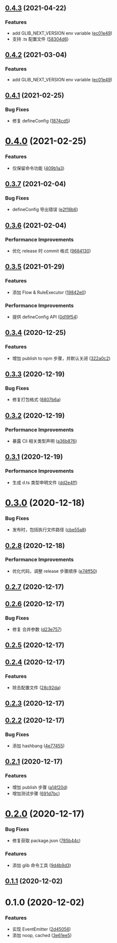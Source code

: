 ## [0.4.3](https://github.com/cwxyz007/glib/compare/v0.4.1...v0.4.3) (2021-04-22)


### Features

* add GLIB_NEXT_VERSION env variable ([ec01e49](https://github.com/cwxyz007/glib/commit/ec01e49088b223ad5c1a9541f8d0b6520ae601a6))
* 支持 .ts 配置文件 ([58304d6](https://github.com/cwxyz007/glib/commit/58304d63cbe1fc94330c9e8403dd959f28891e8c))



## [0.4.2](https://github.com/cwxyz007/glib/compare/v0.4.1...v0.4.2) (2021-03-04)


### Features

* add GLIB_NEXT_VERSION env variable ([ec01e49](https://github.com/cwxyz007/glib/commit/ec01e49088b223ad5c1a9541f8d0b6520ae601a6))



## [0.4.1](https://github.com/cwxyz007/glib/compare/v0.4.0...v0.4.1) (2021-02-25)


### Bug Fixes

* 修复 defineConfig ([1874cd5](https://github.com/cwxyz007/glib/commit/1874cd5a3b4a7c82825794eec1c635eed415a9bf))



# [0.4.0](https://github.com/cwxyz007/glib/compare/v0.3.7...v0.4.0) (2021-02-25)


### Features

* 仅保留命令功能 ([409b1a3](https://github.com/cwxyz007/glib/commit/409b1a3020274b8a97c368693333bfa601a811dd))



## [0.3.7](https://github.com/cwxyz007/glib/compare/v0.3.6...v0.3.7) (2021-02-04)


### Bug Fixes

* defineConfig 导出错误 ([e2f16b6](https://github.com/cwxyz007/glib/commit/e2f16b6d507cdc9c0f15fb3d238edbd4dbab9187))



## [0.3.6](https://github.com/cwxyz007/glib/compare/v0.3.5...v0.3.6) (2021-02-04)


### Performance Improvements

* 优化 release 时 commit 格式 ([9684130](https://github.com/cwxyz007/glib/commit/96841306bc8301472f20525d3cf6142b4d626c23))



## [0.3.5](https://github.com/cwxyz007/glib/compare/v0.3.4...v0.3.5) (2021-01-29)


### Features

* 添加  Flow & RuleExecutor ([19842e0](https://github.com/cwxyz007/glib/commit/19842e0719585743215dd94bf48b4d8e16ac4285))


### Performance Improvements

* 提供 defineConfig API ([0d19f54](https://github.com/cwxyz007/glib/commit/0d19f54c328ac276257bda0040a48f150ba65df2))



## [0.3.4](https://github.com/cwxyz007/glib/compare/v0.3.3...v0.3.4) (2020-12-25)


### Features

* 增加 publish to npm 步骤，并默认关闭 ([322a0c2](https://github.com/cwxyz007/glib/commit/322a0c21a20cf203275b11dccab528c1d5657e57))



## [0.3.3](https://github.com/cwxyz007/glib/compare/v0.3.2...v0.3.3) (2020-12-19)


### Bug Fixes

* 修复打包格式 ([8807b6a](https://github.com/cwxyz007/glib/commit/8807b6a4e9f19d26bd3bbfed949a81584771993f))



## [0.3.2](https://github.com/cwxyz007/glib/compare/v0.3.1...v0.3.2) (2020-12-19)


### Performance Improvements

* 暴露 Cli 相关类型声明 ([a36b876](https://github.com/cwxyz007/glib/commit/a36b876491c8deb991f0cff2230e2238c8ae2234))



## [0.3.1](https://github.com/cwxyz007/glib/compare/v0.3.0...v0.3.1) (2020-12-19)


### Performance Improvements

* 生成 d.ts 类型申明文件 ([dd2e4ff](https://github.com/cwxyz007/glib/commit/dd2e4ff69caa4d8979cd98dc8faac99b6d7c5492))



# [0.3.0](https://github.com/cwxyz007/glib/compare/v0.2.8...v0.3.0) (2020-12-18)


### Bug Fixes

* 发布时，包括执行文件路径 ([cbe55a8](https://github.com/cwxyz007/glib/commit/cbe55a872cd9e5c961fcc20cff70044c8e53339e))



## [0.2.8](https://github.com/cwxyz007/glib/compare/v0.2.7...v0.2.8) (2020-12-18)


### Performance Improvements

* 优化代码，调整 release 步骤顺序 ([e74ff50](https://github.com/cwxyz007/glib/commit/e74ff50922791fe370599160e15da5b3059c2a42))



## [0.2.7](https://github.com/cwxyz007/glib/compare/v0.2.6...v0.2.7) (2020-12-17)



## [0.2.6](https://github.com/cwxyz007/glib/compare/v0.2.5...v0.2.6) (2020-12-17)


### Bug Fixes

* 修复 合并参数 ([d23e757](https://github.com/cwxyz007/glib/commit/d23e757f4d6c3aadbca4447862b91a81a34cc64a))



## [0.2.5](https://github.com/cwxyz007/glib/compare/v0.2.4...v0.2.5) (2020-12-17)



## [0.2.4](https://github.com/cwxyz007/glib/compare/v0.2.3...v0.2.4) (2020-12-17)


### Features

* 除去配置文件 ([28c92da](https://github.com/cwxyz007/glib/commit/28c92da30e297fe85225fb0f9b170489943a6642))



## [0.2.3](https://github.com/cwxyz007/glib/compare/v0.2.2...v0.2.3) (2020-12-17)



## [0.2.2](https://github.com/cwxyz007/glib/compare/v0.2.1...v0.2.2) (2020-12-17)


### Bug Fixes

* 添加 hashbang ([4e77455](https://github.com/cwxyz007/glib/commit/4e7745554b1065b28f8dba35f551eb189566e792))



## [0.2.1](https://github.com/cwxyz007/glib/compare/v0.2.0...v0.2.1) (2020-12-17)


### Features

* 增加 publish 步骤 ([a14f20d](https://github.com/cwxyz007/glib/commit/a14f20dba78c8cb28a1e26d3a723deb613c4954c))
* 增加测试步骤 ([691d7bc](https://github.com/cwxyz007/glib/commit/691d7bc8c3d0857ddf6e58ca1657803e34684e6f))



# [0.2.0](https://github.com/cwxyz007/glib/compare/v0.1.1...v0.2.0) (2020-12-17)


### Bug Fixes

* 修复获取 package.json ([785b44c](https://github.com/cwxyz007/glib/commit/785b44c6cbb69e2a8b9073a10b2c171fc85e1a48))


### Features

* 添加 glib 命令工具 ([9d4b9d3](https://github.com/cwxyz007/glib/commit/9d4b9d34025277ddd9f81e409277d72228ea4bca))



## [0.1.1](https://github.com/cwxyz007/glib/compare/v0.1.0...v0.1.1) (2020-12-02)



# 0.1.0 (2020-12-02)


### Features

* 实现 EventEmitter ([2d45056](https://github.com/cwxyz007/glib/commit/2d45056c704784c462133fdc5a1b3a6d7810ca6b))
* 添加 noop, cached ([3e61ee5](https://github.com/cwxyz007/glib/commit/3e61ee584b77d576586808950bb55eff89f0153a))




